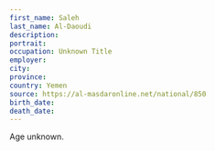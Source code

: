 ```yaml
---
first_name: Saleh
last_name: Al-Daoudi
description: 
portrait: 
occupation: Unknown Title
employer: 
city: 
province: 
country: Yemen
source: https://al-masdaronline.net/national/850
birth_date: 
death_date: 
---
```


Age unknown.